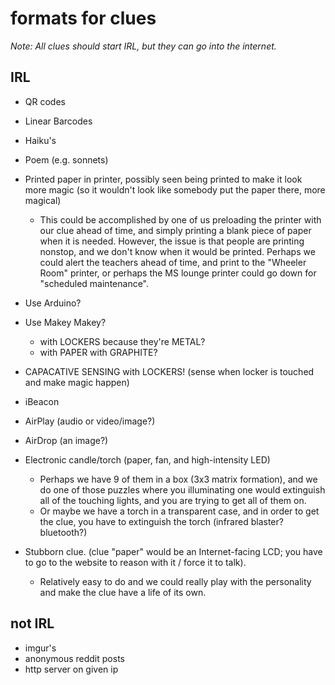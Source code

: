 formats for clues
=================

_Note:  All clues should start IRL, but they can go into the internet._

## IRL

* QR codes
* Linear Barcodes
* Haiku's
* Poem (e.g. sonnets)
* Printed paper in printer, possibly seen being printed to make it look more magic (so it wouldn't look like somebody put the paper there, more magical)
  * This could be accomplished by one of us preloading the printer with our clue ahead of time, and simply printing a blank piece of paper when it is needed. However, the issue is that people are printing nonstop, and we don't know when it would be printed. Perhaps we could alert the teachers ahead of time, and print to the "Wheeler Room" printer, or perhaps the MS lounge printer could go down for "scheduled maintenance".

* Use Arduino?
* Use Makey Makey?
  * with LOCKERS because they're METAL?
  * with PAPER with GRAPHITE?
* CAPACATIVE SENSING with LOCKERS! (sense when locker is touched and make magic happen)

* iBeacon
* AirPlay (audio or video/image?)
* AirDrop (an image?)

* Electronic candle/torch (paper, fan, and high-intensity LED)
  * Perhaps we have 9 of them in a box (3x3 matrix formation), and we do one of those puzzles where you illuminating one would extinguish all of the touching lights, and you are trying to get all of them on.
  * Or maybe we have a torch in a transparent case, and in order to get the clue, you have to extinguish the torch (infrared blaster? bluetooth?)
  
* Stubborn clue. (clue "paper" would be an Internet-facing LCD; you have to go to the website to reason with it / force it to talk).
  * Relatively easy to do and we could really play with the personality and make the clue have a life of its own. 

## not IRL

* imgur's
* anonymous reddit posts
* http server on given ip
